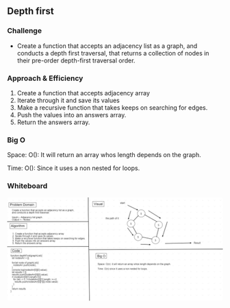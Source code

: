 ## Depth first

### Challenge

* Create a function that accepts an adjacency list as a graph, and conducts a depth first traversal, that returns a collection of nodes in their pre-order depth-first traversal order.


### Approach & Efficiency

1. Create a function that accepts adjacency array
2. Iterate through it and save its values
3. Make a recursive function that takes keeps on searching for edges.
4. Push the values into an answers array.
5. Return the answers array.

### Big O 

Space: O(): It will return an array whos length depends on the graph.


Time: O(): Since it uses a non nested for loops.

### Whiteboard
![depthFirst](../../assets/depthFirst.jpg)